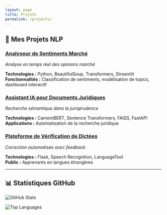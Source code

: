```yaml
---
layout: page
title: Projets
permalink: /projects/
---
```


## 🚀 Mes Projets NLP

### [Analyseur de Sentiments Marché](/projects/analyseur-sentiments)
*Analyse en temps réel des opinions marché*

**Technologies :** Python, BeautifulSoup, Transformers, Streamlit  
**Fonctionnalités :** Classification de sentiments, modélisation de topics, dashboard interactif

### [Assistant IA pour Documents Juridiques](/projects/assistant-juridique)
*Recherche sémantique dans la jurisprudence*

**Technologies :** CamemBERT, Sentence Transformers, FAISS, FastAPI  
**Applications :** Automatisation de la recherche juridique

### [Plateforme de Vérification de Dictées](/projects/verification-dictees)
*Correction automatisée avec feedback*

**Technologies :** Flask, Speech Recognition, LanguageTool  
**Public :** Apprenants en langues étrangères

---

## 📊 Statistiques GitHub

![GitHub Stats](https://github-readme-stats.vercel.app/api?username=najasthael&show_icons=true&theme=radical)

![Top Languages](https://github-readme-stats.vercel.app/api/top-langs/?username=najasthael&layout=compact&theme=radical)
